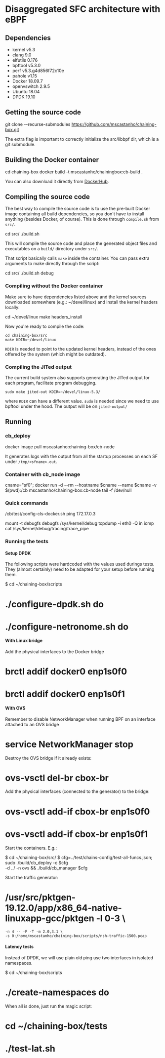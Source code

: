 # Disaggregated SFC architecture with eBPF

## Dependencies

  - kernel v5.3
  - clang 9.0
  - elfutils 0.176
  - bpftool v5.3.0
  - perf v5.3.g4d856f72c10e
  - pahole v1.15
  - Docker 18.09.7
  - openvswitch 2.9.5
  - Ubuntu 18.04
  - DPDK 19.10

## Getting the source code

  git clone  --recurse-submodules https://github.com/mscastanho/chaining-box.git

The extra flag is important to correctly initialize the src/libbpf dir, which is
a git submodule.

## Building the Docker container

  cd chaining-box
  docker build -t mscastanho/chainingbox:cb-build .

You can also download it directly from  [DockerHub](https://cloud.docker.com/repository/docker/mscastanho/chainingbox/general).

## Compiling the source code

The best way to compile the source code is to use the pre-built Docker image
containing all build dependencies, so you don't have to install anything (besides
Docker, of course). This is done through `compile.sh` from `src/`.

  cd src/
  ./build.sh

This will compile the source code and place the generated object files and executables
on a `build/` directory under `src/`.

That script basically calls `make` inside the container. You can pass extra arguments to
make directly through the script:

  cd src/
  ./build.sh debug

### Compiling without the Docker container

Make sure to have dependencies listed above and the kernel sources downloaded
somewhere (e.g.: ~/devel/linux) and install the kernel headers locally:

  cd ~/devel/linux
  make headers_install

Now you're ready to compile the code:

    cd chaining-box/src
    make KDIR=~/devel/linux

`KDIR` is needed to point to the updated kernel headers, instead of the ones
offered by the system (which might be outdated).

### Compiling the JITed output

The current build system also supports generating the JITed output for each
program, facilitate program debugging.

    sudo make jited-out KDIR=~/devel/linux-5.3/

where `KDIR` can have a different value. `sudo` is needed since we need to use
bpftool under the hood. The output will be on `jited-output/`

## Running

### cb_deploy

  docker image pull mscastanho:chaining-box/cb-node

It generates logs with the output from all the startup processes on each SF
under `/tmp/<sfname>.out`.

### Container with cb_node image

  cname="sf0"; docker run -d --rm --hostname $cname --name $cname -v $(pwd):/cb  mscastanho/chaining-box:cb-node tail -f /dev/null

### Quick commands
/cb/test/config-cls-docker.sh
ping 172.17.0.3

mount -t debugfs debugfs /sys/kernel/debug
tcpdump -i eth0 -Q in icmp
cat /sys/kernel/debug/tracing/trace_pipe

### Running the tests

#### Setup DPDK

The following scripts were hardcoded with the values used durings tests.
They (almost certainly) need to be adapted for your setup before running them.

  $ cd ~/chaining-box/scripts
  # ./configure-dpdk.sh do
  # ./configure-netronome.sh do

#### With Linux bridge
Add the physical interfaces to the Docker bridge

  # brctl addif docker0 enp1s0f0
  # brctl addif docker0 enp1s0f1

#### With OVS
Remember to disable NetworkManager when running BPF on an interface attached to an OVS bridge

  # service NetworkManager stop

Destroy the OVS bridge if it already exists:

  # ovs-vsctl del-br cbox-br

Add the physical interfaces (connected to the generator) to the bridge:

  # ovs-vsctl add-if cbox-br enp1s0f0
  # ovs-vsctl add-if cbox-br enp1s0f1

Start the containers. E.g.:

  $ cd ~/chaining-box/src/
  $ cfg=../test/chains-config/test-all-funcs.json; sudo ./build/cb_deploy -c $cfg \
    -d ../ -n ovs && ./build/cb_manager $cfg

Start the traffic generator:

  # /usr/src/pktgen-19.12.0/app/x86_64-native-linuxapp-gcc/pktgen -l 0-3 \
    -n 4 -- -P -T -m 2.0,3.1 \
    -s 0:/home/mscastanho/chaining-box/scripts/nsh-traffic-1500.pcap

#### Latency tests

Instead of DPDK, we will use plain old ping use two interfaces in isolated namespaces.

  $ cd ~/chaining-box/scripts
  # ./create-namespaces do

When all is done, just run the magic script:

  # cd ~/chaining-box/tests
  # ./test-lat.sh

